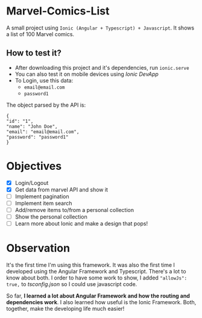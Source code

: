 # Marvel-Comics-List
A small project using `Ionic (Angular + Typescript) + Javascript`.
It shows a list of 100 Marvel comics.

## How to test it?
- After downloading this project and it's dependencies, run `ionic.serve`
- You can also test it on mobile devices using *Ionic DevApp*
- To Login, use this data:
  - `email@email.com`
  - `password1`

The object parsed by the API is:
```
{
"id": "1",
"name": "John Doe",
"email": "email@email.com",
"password": "password1"
}
```
# Objectives
- [x] Login/Logout
- [X] Get data from marvel API and show it
- [ ] Implement pagination
- [ ] Implement item search
- [ ] Add/remove items to/from a personal collection
- [ ] Show the personal collection
- [ ] Learn more about Ionic and make a design that pops!

# Observation
It's the first time I'm using this framework. It was also the first time I developed using the Angular Framework and Typescript.
There's a lot to know about both. I order to have some work to show, I added `"allowJs": true,` to *tsconfig.json* so I could use javascript code.

So far, **I learned a lot about Angular Framework and how the routing and dependencies work**. I also learned how useful is the Ionic Framework. Both, together, make the developing life much easier!


